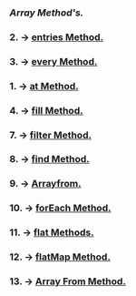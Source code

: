 ### _Array Method's._

### __2.__ -> [entries Method.](./array/entries.js)<br>
### __3.__ -> [every Method.](./array/every.js)<br>
### __1.__ -> [at Method.](./array/at.js)<br>
### __4.__ -> [fill Method.](./array/fill.js)<br>
### __7.__ -> [filter Method.](./array/filter.js)<br>
### __8.__ -> [find Method.](./array/find.js)<br>
### __9.__ -> [Arrayfrom.](./array/Arrayfrom.js)<br>
### __10.__ -> [forEach Method.](./array/forEach.js)<br>
### __11.__ -> [flat Methods.](./array/flat.js)<br>
### __12.__ -> [flatMap Method.](./array/flatMap.js)<br>
### __13.__ -> [Array From Method.](./array/Arrayfrom.js)<br>